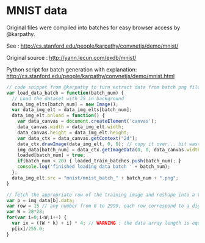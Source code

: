# MNIST data


Original files were compiled into batches for easy browser access by @karpathy.

See : http://cs.stanford.edu/people/karpathy/convnetjs/demo/mnist/

Original source : http://yann.lecun.com/exdb/mnist/

Python script for batch generation with explanation: http://cs.stanford.edu/people/karpathy/convnetjs/demo/mnist.html


```javascript
// code snippet from @karpathy to turn extract data from batch png files
var load_data_batch = function(batch_num) {
  // Load the dataset with JS in background
  data_img_elts[batch_num] = new Image();
  var data_img_elt = data_img_elts[batch_num];
  data_img_elt.onload = function() { 
    var data_canvas = document.createElement('canvas');
    data_canvas.width = data_img_elt.width;
    data_canvas.height = data_img_elt.height;
    var data_ctx = data_canvas.getContext("2d");
    data_ctx.drawImage(data_img_elt, 0, 0); // copy it over... bit wasteful :(
    img_data[batch_num] = data_ctx.getImageData(0, 0, data_canvas.width, data_canvas.height);
    loaded[batch_num] = true;
    if(batch_num < 20) { loaded_train_batches.push(batch_num); }
    console.log('finished loading data batch ' + batch_num);
  };
  data_img_elt.src = "mnist/mnist_batch_" + batch_num + ".png";
}
```

```javascript
// fetch the appropriate row of the training image and reshape into a Vol
var p = img_data[b].data;
var row = 15 // any number from 0 to 2999, each row correspond to a digit image
var W = 28*28;
for(var i=0;i<W;i++) {
  var ix = ((W * k) + i) * 4; // WARNING : the data array length is equal to 4*width*height
  p[ix]/255.0;
}
```
